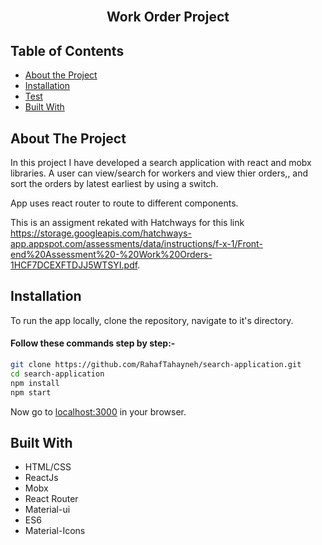 
<br />
<p align="center">

  <h2 align="center">Work Order Project</h2>
  </p>

<!-- TABLE OF CONTENTS -->
## Table of Contents

* [About the Project](#about-the-project)
* [Installation](#installation)
* [Test](#test)
* [Built With](#built-with)


<!-- ABOUT THE PROJECT -->
## About The Project

In this project I have developed a search application with react and mobx libraries. A user can view/search for workers and view thier orders,, and sort the orders by latest earliest by using a switch.

App uses react router to route to different components. 

This is an assigment rekated with Hatchways for this link https://storage.googleapis.com/hatchways-app.appspot.com/assessments/data/instructions/f-x-1/Front-end%20Assessment%20-%20Work%20Orders-1HCF7DCEXFTDJJ5WTSYI.pdf.

<!-- INSTALLATION -->

## Installation

To run the app locally, clone the repository, navigate to it's directory.

#### Follow these commands step by step:-

```bash
git clone https://github.com/RahafTahayneh/search-application.git
cd search-application
npm install
npm start
```

Now go to [localhost:3000](http://localhost:3000) in your browser.

<!-- BUILD WITH -->

## Built With

- HTML/CSS
- ReactJs
- Mobx
- React Router
- Material-ui
- ES6
- Material-Icons


